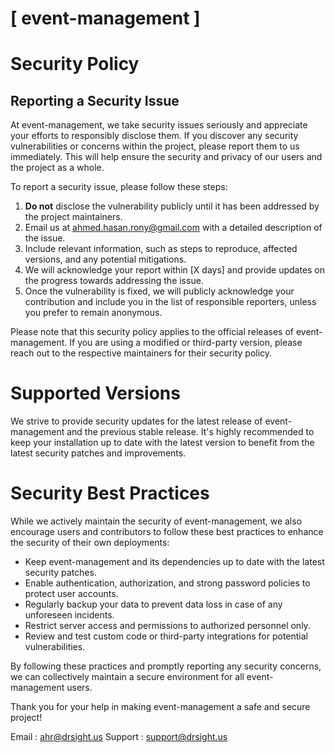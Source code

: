 # [ event-management ]

# Security Policy

## Reporting a Security Issue

At event-management, we take security issues seriously and appreciate your efforts to responsibly disclose them. If you discover any security vulnerabilities or concerns within the project, please report them to us immediately. This will help ensure the security and privacy of our users and the project as a whole.

To report a security issue, please follow these steps:

1. **Do not** disclose the vulnerability publicly until it has been addressed by the project maintainers.
2. Email us at [ahmed.hasan.rony@gmail.com](mailto:ahmed.hasan.rony@gmail.com) with a detailed description of the issue.
3. Include relevant information, such as steps to reproduce, affected versions, and any potential mitigations.
4. We will acknowledge your report within [X days] and provide updates on the progress towards addressing the issue.
5. Once the vulnerability is fixed, we will publicly acknowledge your contribution and include you in the list of responsible reporters, unless you prefer to remain anonymous.

Please note that this security policy applies to the official releases of event-management. If you are using a modified or third-party version, please reach out to the respective maintainers for their security policy.

# Supported Versions

We strive to provide security updates for the latest release of event-management and the previous stable release. It's highly recommended to keep your installation up to date with the latest version to benefit from the latest security patches and improvements.

# Security Best Practices

While we actively maintain the security of event-management, we also encourage users and contributors to follow these best practices to enhance the security of their own deployments:

- Keep event-management and its dependencies up to date with the latest security patches.
- Enable authentication, authorization, and strong password policies to protect user accounts.
- Regularly backup your data to prevent data loss in case of any unforeseen incidents.
- Restrict server access and permissions to authorized personnel only.
- Review and test custom code or third-party integrations for potential vulnerabilities.

By following these practices and promptly reporting any security concerns, we can collectively maintain a secure environment for all event-management users.

Thank you for your help in making event-management a safe and secure project!

Email : [ahr@drsight.us](mailto:ahr@drsight.us)
Support : [support@drsight.us](mailto:support@drsight.us)


